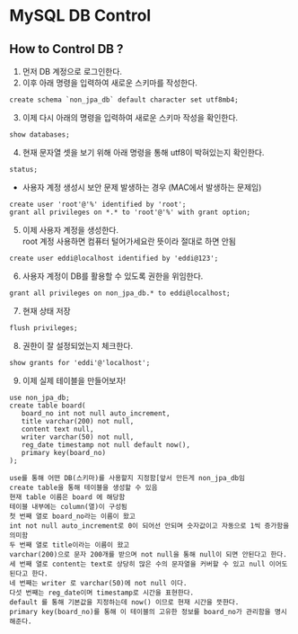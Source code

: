 # MySQL DB Control

## How to Control DB ?

1. 먼저 DB 계정으로 로그인한다.  
2. 이후 아래 명령을 입력하여 새로운 스키마를 작성한다.  

```make
create schema `non_jpa_db` default character set utf8mb4;
```

3. 이제 다시 아래의 명령을 입력하여 새로운 스키마 작성을 확인한다.

```make
show databases;
```

4. 현재 문자열 셋을 보기 위해 아래 명령을 통해 utf8이 박혀있는지 확인한다.  

```make
status;
```

* 사용자 계정 생성시 보안 문제 발생하는 경우 (MAC에서 발생하는 문제임)  

```make
create user 'root'@'%' identified by 'root';
grant all privileges on *.* to 'root'@'%' with grant option;
```

5. 이제 사용자 계정을 생성한다.  
   root 계정 사용하면 컴퓨터 털어가세요란 뜻이라 절대로 하면 안됨  
   
```make
create user eddi@localhost identified by 'eddi@123';
```

6. 사용자 계정이 DB를 활용할 수 있도록 권한을 위임한다.  

```make
grant all privileges on non_jpa_db.* to eddi@localhost;
```

7. 현재 상태 저장  

```make
flush privileges;
```

8. 권한이 잘 설정되었는지 체크한다.  

```make
show grants for 'eddi'@'localhost';
```

9. 이제 실제 테이블을 만들어보자!

```make
use non_jpa_db;
create table board(
   board_no int not null auto_increment,
   title varchar(200) not null,
   content text null,
   writer varchar(50) not null,
   reg_date timestamp not null default now(),
   primary key(board_no)
);

use를 통해 어떤 DB(스키마)를 사용할지 지정함[앞서 만든게 non_jpa_db임
create table을 통해 테이블을 생성할 수 있음
현재 table 이름은 board 에 해당함
테이블 내부에는 column(열)이 구성됨
첫 번째 열로 board_no라는 이름이 왔고
int not null auto_increment로 0이 되어선 안되며 숫자값이고 자동으로 1씩 증가함을 의미함
두 번째 열로 title이라는 이름이 왔고
varchar(200)으로 문자 200개를 받으며 not null을 통해 null이 되면 안된다고 한다.
세 번째 열로 content는 text로 상당히 많은 수의 문자열을 커버할 수 있고 null 이어도 된다고 한다.
네 번째는 writer 로 varchar(50)에 not null 이다.
다섯 번째는 reg_date이며 timestamp로 시간을 표현한다.
default 를 통해 기본값을 지정하는데 now() 이므로 현재 시간을 뜻한다.
primary key(board_no)를 통해 이 테이블의 고유한 정보를 board_no가 관리함을 명시해준다.
```
